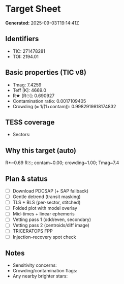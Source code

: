 # Target Sheet

**Generated:** 2025-09-03T19:14:41Z

## Identifiers
- TIC: 271478281
- TOI: 2194.01

## Basic properties (TIC v8)
- Tmag: 7.4259
- Teff [K]: 4669.0
- R★ [R☉]: 0.690927
- Contamination ratio: 0.0017109405
- Crowding (≈ 1/(1+contam)): 0.9982919818174832

## TESS coverage
- Sectors: 

## Why this target (auto)
R*~0.69 R☉; contam~0.00; crowding~1.00; Tmag~7.4

## Plan & status
- [ ] Download PDCSAP (+ SAP fallback)
- [ ] Gentle detrend (transit masking)
- [ ] TLS + BLS (per-sector, stitched)
- [ ] Folded plot with model overlay
- [ ] Mid-times + linear ephemeris
- [ ] Vetting pass 1 (odd/even, secondary)
- [ ] Vetting pass 2 (centroids/diff image)
- [ ] TRICERATOPS FPP
- [ ] Injection–recovery spot check

## Notes
- Sensitivity concerns:
- Crowding/contamination flags:
- Any nearby brighter stars:
